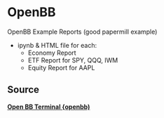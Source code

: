 # OpenBB
OpenBB Example Reports (good papermill example)
- ipynb & HTML file for each:
  - Economy Report
  - ETF Report for SPY, QQQ, IWM
  - Equity Report for AAPL
## Source 
[**Open BB Terminal {openbb)**](https://github.com/OpenBB-finance/OpenBBTerminal)
